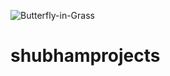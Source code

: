![Butterfly-in-Grass](https://user-images.githubusercontent.com/87713527/126379709-5c53f99e-7607-4a2c-adef-14d7da035498.jpg)
# shubhamprojects
